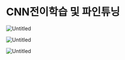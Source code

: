 # CNN전이학습 및 파인튜닝
![Untitled](https://prod-files-secure.s3.us-west-2.amazonaws.com/59350d95-032b-4e4b-b236-db8a5711b348/71643295-3a07-42df-9381-3b2a3136b4ef)

![Untitled](https://prod-files-secure.s3.us-west-2.amazonaws.com/59350d95-032b-4e4b-b236-db8a5711b348/5cdc1518-6cb6-4be0-be98-122413dec313/Untitled.png)

![Untitled](https://prod-files-secure.s3.us-west-2.amazonaws.com/59350d95-032b-4e4b-b236-db8a5711b348/f10c374b-25b8-426c-bd42-6b72513c7565/Untitled.png)
